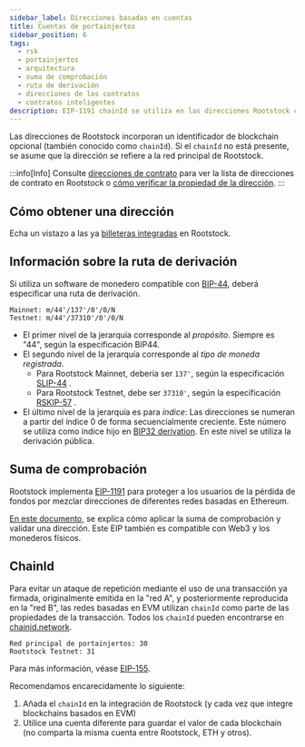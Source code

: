 ```yaml
---
sidebar_label: Direcciones basadas en cuentas
title: Cuentas de portainjertos
sidebar_position: 6
tags:
  - rsk
  - portainjertos
  - arquitectura
  - suma de comprobación
  - ruta de derivación
  - direcciones de los contratos
  - contratos inteligentes
description: EIP-1191 chainId se utiliza en las direcciones Rootstock como suma de comprobación. m/44'/137'/0'/0 es la ruta de derivación utilizada para los monederos compatibles con BIP-44.
---
```


Las direcciones de Rootstock incorporan un identificador de blockchain opcional (también conocido como `chainId`). Si el `chainId` no está presente, se asume que la dirección se refiere a la red principal de Rootstock.

:::info[Info]
Consulte [direcciones de contrato](/desarrolladores/contratos-inteligentes/direcciones-de-contrato) para ver la lista de direcciones de contrato en Rootstock o [cómo verificar la propiedad de la dirección](/desarrolladores/contratos-inteligentes/verificar-la-propiedad-de-la-dirección/).
:::

## Cómo obtener una dirección

Echa un vistazo a las ya [billeteras integradas](/dev-tools/wallets/) en Rootstock.

## Información sobre la ruta de derivación

Si utiliza un software de monedero
compatible con
[BIP-44](https://github.com/bitcoin/bips/blob/master/bip-0044.mediawiki "Jerarquía multicuenta para monederos deterministas"), deberá especificar una ruta de derivación.

```text
Mainnet: m/44'/137'/0'/0/N
Testnet: m/44'/37310'/0'/0/N
```

- El primer nivel de la jerarquía corresponde al _propósito_.
  Siempre es "44", según la especificación BIP44.
- El segundo nivel de la jerarquía corresponde al _tipo de moneda registrada_.
  - Para Rootstock Mainnet, debería ser `137'`, según la especificación
    [SLIP-44](https://github.com/satoshilabs/slips/blob/master/slip-0044.md "Registered coin types for BIP-0044")
    .
  - Para Rootstock Testnet, debe ser `37310'`, según la especificación
    [RSKIP-57](https://github.com/rsksmart/RSKIPs/blob/master/IPs/RSKIP57.md "Derivation Path for Hierarchical Deterministic Wallets")
    .
- El último nivel de la jerarquía es para _índice_: Las direcciones se numeran a partir del índice 0 de forma secuencialmente creciente. Este número se utiliza como índice hijo en [BIP32 derivation](https://github.com/bitcoin/bips/blob/master/bip-0032.mediawiki#specification-key-derivation "Hierarchical Deterministic Wallets - Key Derivation"). En este nivel se utiliza la derivación pública.

## Suma de comprobación

Rootstock implementa [EIP-1191](https://github.com/ethereum/EIPs/blob/master/EIPS/eip-1191.md) para proteger a los usuarios de la pérdida de fondos por mezclar direcciones de diferentes redes basadas en Ethereum.

[En este documento](https://github.com/ethereum/EIPs/blob/master/EIPS/eip-1191.md), se explica cómo aplicar la suma de comprobación y validar una dirección. Este EIP también es compatible con Web3 y los monederos físicos.

## ChainId

Para evitar un ataque de repetición mediante el uso de una transacción ya firmada, originalmente emitida en la "red A", y posteriormente reproducida en la "red B", las redes basadas en EVM utilizan `chainId` como parte de las propiedades de la transacción.
Todos los `chainId` pueden encontrarse en [chainid.network](https://chainid.network/).

```
Red principal de portainjertos: 30
Rootstock Testnet: 31
```

Para más información, véase [EIP-155](https://github.com/ethereum/EIPs/blob/master/EIPS/eip-155.md#user-content-list-of-chain-ids).

Recomendamos encarecidamente lo siguiente:

1. Añada el `chainId` en la integración de Rootstock (y cada vez que integre blockchains basados en EVM)
2. Utilice una cuenta diferente para guardar el valor de cada blockchain (no comparta la misma cuenta entre Rootstock, ETH y otros).

